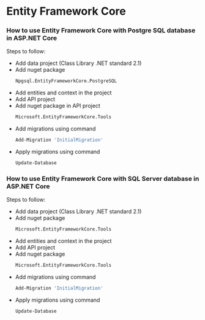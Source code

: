# Entity Framework Core

### How to use Entity Framework Core with Postgre SQL database in ASP.NET Core

Steps to follow:
- Add data project (Class Library .NET standard 2.1)
- Add nuget package
    ```sh
    Npgsql.EntityFrameworkCore.PostgreSQL
    ```
- Add entities and context in the project
- Add API project
- Add nuget package in API project
    ```sh
    Microsoft.EntityFrameworkCore.Tools
    ```
- Add migrations using command
    ```sh
    Add-Migration 'InitialMigration'
    ```
- Apply migrations using command
    ```sh
    Update-Database
    ```

### How to use Entity Framework Core with SQL Server database in ASP.NET Core

Steps to follow:
- Add data project (Class Library .NET standard 2.1)
- Add nuget package
    ```sh
    Microsoft.EntityFrameworkCore.Tools
    ```
- Add entities and context in the project
- Add API project
- Add nuget package
    ```sh
    Microsoft.EntityFrameworkCore.Tools
    ```
- Add migrations using command
    ```sh
    Add-Migration 'InitialMigration'
    ```
- Apply migrations using command
    ```sh
    Update-Database
    ```

